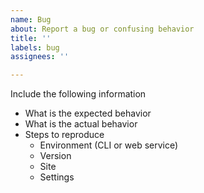 ```yaml
---
name: Bug
about: Report a bug or confusing behavior
title: ''
labels: bug
assignees: ''

---
```


Include the following information

- What is the expected behavior
- What is the actual behavior
- Steps to reproduce
  - Environment (CLI or web service)
  - Version
  - Site
  - Settings
